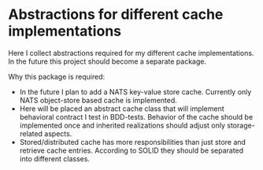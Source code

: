 ﻿# Abstractions for different cache implementations

Here I collect abstractions required for my different cache implementations. In the future this project should
become a separate package.

Why this package is required:
- In the future I plan to add a NATS key-value store cache. Currently only NATS object-store based cache is implemented.
- Here will be placed an abstract cache class that will implement behavioral contract I test in BDD-tests. Behavior of the cache should be implemented once and inherited realizations should adjust only storage-related aspects.
- Stored/distributed cache has more responsibilities than just store and retrieve cache entries. According to SOLID they should be separated into different classes.

